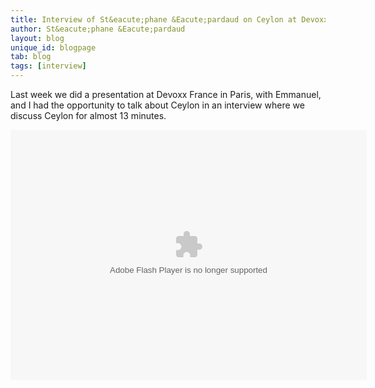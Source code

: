 ```yaml
---
title: Interview of St&eacute;phane &Eacute;pardaud on Ceylon at Devoxx France
author: St&eacute;phane &Eacute;pardaud
layout: blog
unique_id: blogpage
tab: blog
tags: [interview]
---
```


Last week we did a presentation at Devoxx France in Paris, with Emmanuel, and I had the opportunity to talk about
Ceylon in an interview where we discuss Ceylon for almost 13 minutes.

<object width="570" height="400">
  <param name="movie" value="http://www.parleys.com/dist/share/parleysshare.swf"/>
  <param name="allowFullScreen" value="true"/>
  <param name="wmode" value="direct"/>
  <param name="bgcolor" value="#222222"/>
  <param name="flashVars" value="sv=true&amp;pageId=3181"/>
  <embed src="http://www.parleys.com/dist/share/parleysshare.swf" type="application/x-shockwave-flash" flashVars="sv=true&amp;pageId=3181" allowfullscreen="true" bgcolor="#222222" width="570" height="400"/>
</object>
